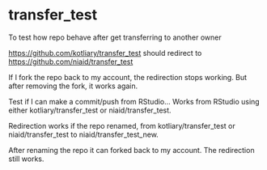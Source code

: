 # transfer_test

To test how repo behave after get transferring to another owner

https://github.com/kotliary/transfer_test should redirect to https://github.com/niaid/transfer_test

If I fork the repo back to my account, the redirection stops working. But after removing the fork, it works again.

Test if I can make a commit/push from RStudio...
Works from RStudio using either kotliary/transfer_test or niaid/transfer_test.

Redirection works if the repo renamed, from kotliary/transfer_test or niaid/transfer_test to niaid/transfer_test_new.

After renaming the repo it can forked back to my account. The redirection still works.
